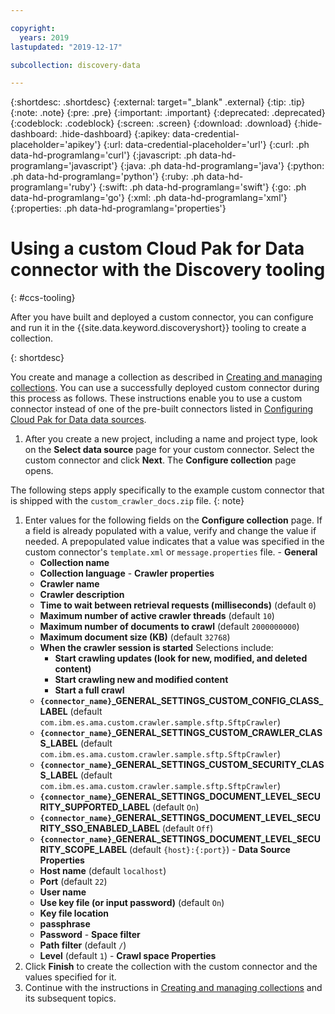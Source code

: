 ```yaml
---

copyright:
  years: 2019
lastupdated: "2019-12-17"

subcollection: discovery-data

---
```


{:shortdesc: .shortdesc}
{:external: target="_blank" .external}
{:tip: .tip}
{:note: .note}
{:pre: .pre}
{:important: .important}
{:deprecated: .deprecated}
{:codeblock: .codeblock}
{:screen: .screen}
{:download: .download}
{:hide-dashboard: .hide-dashboard}
{:apikey: data-credential-placeholder='apikey'} 
{:url: data-credential-placeholder='url'}
{:curl: .ph data-hd-programlang='curl'}
{:javascript: .ph data-hd-programlang='javascript'}
{:java: .ph data-hd-programlang='java'}
{:python: .ph data-hd-programlang='python'}
{:ruby: .ph data-hd-programlang='ruby'}
{:swift: .ph data-hd-programlang='swift'}
{:go: .ph data-hd-programlang='go'}
{:xml: .ph data-hd-programlang='xml'}
{:properties: .ph data-hd-programlang='properties'}

# Using a custom Cloud Pak for Data connector with the Discovery tooling 
{: #ccs-tooling}

<!-- ![Cloud Pak for Data only](images/cpdonly.png) --> After you have built and deployed a custom connector, you can configure and run it in the {{site.data.keyword.discoveryshort}} tooling to create a collection.
{: shortdesc}

You create and manage a collection as described in [Creating and managing collections](/docs/discovery-data?topic=discovery-data-collections). You can use a successfully deployed custom connector during this process as follows. These instructions enable you to use a custom connector instead of one of the pre-built connectors listed in [Configuring Cloud Pak for Data data sources](/docs/discovery-data?topic=discovery-data-collection-types).

  1. After you create a new project, including a name and project type, look on the **Select data source** page for your custom connector. Select the custom connector and click **Next**. The **Configure collection** page opens.

  The following steps apply specifically to the example custom connector that is shipped with the `custom_crawler_docs.zip` file.
  {: note}

  1. Enter values for the following fields on the **Configure collection** page. If a field is already populated with a value, verify and change the value if needed. A prepopulated value indicates that a value was specified in the custom connector's `template.xml` or `message.properties` file.
    - **General**
      - **Collection name**
      - **Collection language**
    - **Crawler properties**
      - **Crawler name**
      - **Crawler description**
      - **Time to wait between retrieval requests (milliseconds)** (default `0`)
      - **Maximum number of active crawler threads** (default `10`)
      - **Maximum number of documents to crawl** (default `2000000000`)
      - **Maximum document size (KB)** (default `32768`)
      - **When the crawler session is started**
        Selections include:
        - **Start crawling updates (look for new, modified, and deleted content)**
        - **Start crawling new and modified content**
        - **Start a full crawl**
      - **`{connector_name}`_GENERAL_SETTINGS_CUSTOM_CONFIG_CLASS_LABEL** (default `com.ibm.es.ama.custom.crawler.sample.sftp.SftpCrawler`)
      - **`{connector_name}`_GENERAL_SETTINGS_CUSTOM_CRAWLER_CLASS_LABEL** (default `com.ibm.es.ama.custom.crawler.sample.sftp.SftpCrawler`)
      - **`{connector_name}`_GENERAL_SETTINGS_CUSTOM_SECURITY_CLASS_LABEL** (default `com.ibm.es.ama.custom.crawler.sample.sftp.SftpCrawler`)
      - **`{connector_name}`_GENERAL_SETTINGS_DOCUMENT_LEVEL_SECURITY_SUPPORTED_LABEL** (default `On`)
      - **`{connector_name}`_GENERAL_SETTINGS_DOCUMENT_LEVEL_SECURITY_SSO_ENABLED_LABEL** (default `Off`)
      - **`{connector_name}`_GENERAL_SETTINGS_DOCUMENT_LEVEL_SECURITY_SCOPE_LABEL** (default `{host}:{:port}`)
    - **Data Source Properties**
      - **Host name** (default `localhost`)
      - **Port** (default `22`)
      - **User name**
      - **Use key file (or input password)** (default `On`)
      - **Key file location**
      - **passphrase**
      - **Password**
    - **Space filter**
      - **Path filter** (default `/`)
      - **Level** (default `1`)
    - **Crawl space Properties**
  1. Click **Finish** to create the collection with the custom connector and the values specified for it.
  1. Continue with the instructions in [Creating and managing collections](/docs/discovery-data?topic=discovery-data-collections) and its subsequent topics.